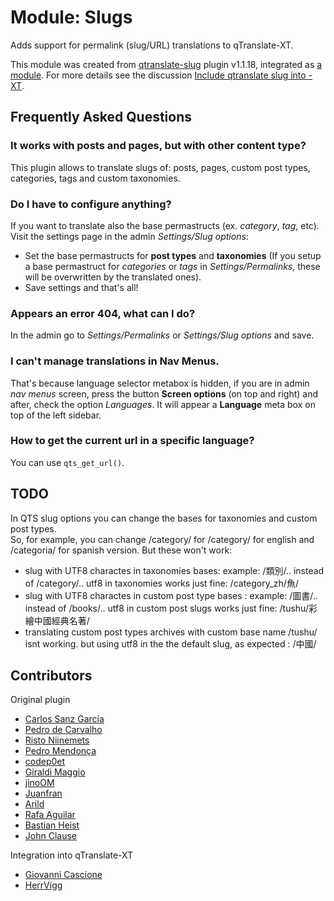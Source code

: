# Module: Slugs

Adds support for permalink (slug/URL) translations to qTranslate-XT.

This module was created from [qtranslate-slug](https://github.com/not-only-code/qtranslate-slug) plugin v1.1.18, integrated as [a module](https://github.com/qtranslate/qtranslate-xt/pull/1060).
For more details see the discussion [Include qtranslate slug into -XT](https://github.com/qtranslate/qtranslate-xt/issues/671).

## Frequently Asked Questions

### It works with posts and pages, but with other content type?
This plugin allows to translate slugs of: posts, pages, custom post types, categories, tags and custom taxonomies.

### Do I have to configure anything?
If you want to translate also the base permastructs (ex. *category*, *tag*, etc). Visit the settings page in the admin *Settings/Slug options*:
- Set the base permastructs for **post types** and **taxonomies** (If you setup a base permastruct for *categories* or *tags* in *Settings/Permalinks*, these will be overwritten by the translated ones).
- Save settings and that's all!

### Appears an error 404, what can I do?
In the admin go to *Settings/Permalinks* or *Settings/Slug options* and save.

### I can't manage translations in Nav Menus.
That's because language selector metabox is hidden, if you are in admin *nav menus* screen, press the button **Screen options** (on top and right) and after, check the option *Languages*. It will appear a **Language** meta box on top of the left sidebar.

### How to get the current url in a specific language?
You can use `qts_get_url()`.

## TODO

In QTS slug options you can change the bases for taxonomies and custom post types.  
So, for example, you can change /category/ for /category/ for english and /categoria/ for spanish version.
But these won't work:
* slug with UTF8 charactes in taxonomies bases: example:  /類別/.. instead of /category/..
  utf8 in taxonomies works just fine: /category_zh/魚/
* slug with UTF8 charactes in custom post type bases : example:  /圖書/.. instead of /books/..
  utf8 in custom post slugs works just fine: /tushu/彩繪中國經典名著/
* translating custom post types archives with custom base name /tushu/ isnt working. but using utf8 in the the default slug, as expected : /中國/

## Contributors

Original plugin
* [Carlos Sanz García](https://github.com/not-only-code)
* [Pedro de Carvalho](https://github.com/LC43/)
* [Risto Niinemets](https://github.com/RistoNiinemets)
* [Pedro Mendonça](https://github.com/pedro-mendonca)
* [codep0et](https://github.com/codep0et)
* [Giraldi Maggio](https://github.com/bedex78)
* [jinoOM](https://github.com/jinoOM)
* [Juanfran](https://github.com/juanfran-granados)
* [Arild](https://github.com/arildm)
* [Rafa Aguilar](https://github.com/rafitaFCB)
* [Bastian Heist](https://github.com/beheist)
* [John Clause](https://github.com/johnclause)

Integration into qTranslate-XT
* [Giovanni Cascione](https://github.com/spleen1981)
* [HerrVigg](https://github.com/herrvigg)
